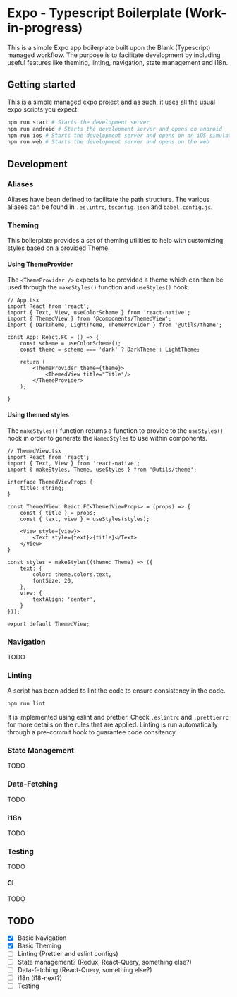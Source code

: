 # Expo - Typescript Boilerplate (Work-in-progress)
This is a simple Expo app boilerplate built upon the Blank (Typescript) managed 
workflow. The purpose is to facilitate development by including useful features 
like theming, linting, navigation, state management and i18n.

## Getting started
This is a simple managed expo project and as such, it uses all the usual expo 
scripts you expect.

```sh
npm run start # Starts the development server
npm run android # Starts the development server and opens on android
npm run ios # Starts the development server and opens on an iOS simulator
npm run web # Starts the development server and opens on the web
```

## Development 
### Aliases
Aliases have been defined to facilitate the path structure. The various aliases 
can be found in `.eslintrc`, `tsconfig.json` and `babel.config.js`.

### Theming
This boilerplate provides a set of theming utilities to help with customizing 
styles based on a provided Theme.

#### Using ThemeProvider
The `<ThemeProvider />` expects to be provided a theme which can then be used
through the `makeStyles()` function and `useStyles()` hook.

```tsx
// App.tsx
import React from 'react';
import { Text, View, useColorScheme } from 'react-native';
import { ThemedView } from '@components/ThemedView';
import { DarkTheme, LightTheme, ThemeProvider } from '@utils/theme';

const App: React.FC = () => {
    const scheme = useColorScheme();
    const theme = scheme === 'dark' ? DarkTheme : LightTheme;

    return (
        <ThemeProvider theme={theme}>
            <ThemedView title="Title"/>
        </ThemeProvider>
    );

}
```

#### Using themed styles
The `makeStyles()` function returns a function to provide to the `useStyles()`
hook in order to generate the `NamedStyles` to use within components. 

```tsx
// ThemedView.tsx
import React from 'react';
import { Text, View } from 'react-native';
import { makeStyles, Theme, useStyles } from '@utils/theme';

interface ThemedViewProps {
    title: string;
}

const ThemedView: React.FC<ThemedViewProps> = (props) => {
    const { title } = props;
    const { text, view } = useStyles(styles);

    <View style={view}>
        <Text style={text}>{title}</Text>
    </View>
}

const styles = makeStyles((theme: Theme) => ({
    text: {
        color: theme.colors.text,
        fontSize: 20,
    },
    view: {
        textAlign: 'center',
    }
}));

export default ThemedView;
```

### Navigation
TODO

### Linting
A script has been added to lint the code to ensure consistency in the code. 

```sh
npm run lint
```

It is implemented using eslint and prettier. Check `.eslintrc` and `.prettierrc` for more details on the rules that are applied. Linting is run automatically through a pre-commit hook to guarantee code consitency.

### State Management
TODO

### Data-Fetching
TODO

### i18n
TODO

### Testing
TODO

#### CI
TODO

## TODO

- [x] Basic Navigation
- [x] Basic Theming
- [ ] Linting (Prettier and eslint configs)
- [ ] State management? (Redux, React-Query, something else?)
- [ ] Data-fetching (React-Query, something else?)
- [ ] i18n (i18-next?)
- [ ] Testing